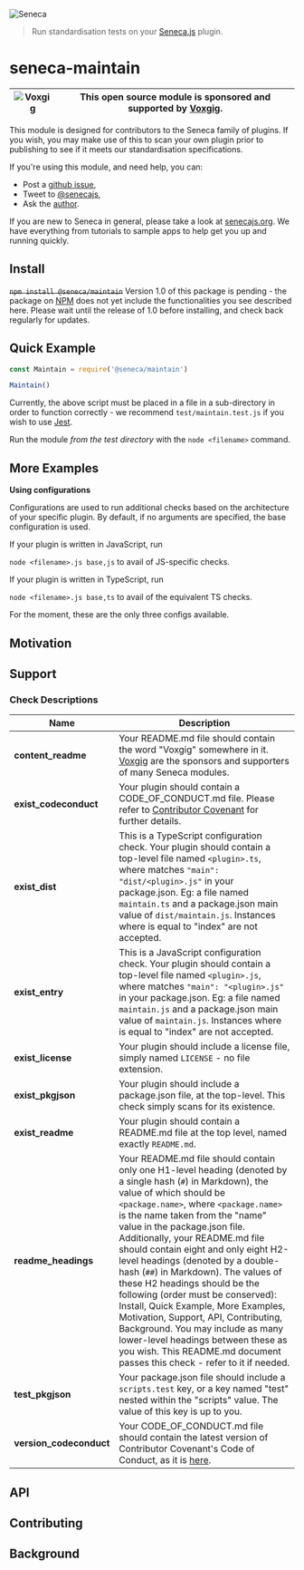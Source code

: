![Seneca](http://senecajs.org/files/assets/seneca-logo.png)

> Run standardisation tests on your [Seneca.js](https://www.npmjs.com/package/seneca) plugin.

# seneca-maintain

| ![Voxgig](https://www.voxgig.com/res/img/vgt01r.png) | This open source module is sponsored and supported by [Voxgig](https://www.voxgig.com). |
| ---------------------------------------------------- | --------------------------------------------------------------------------------------- |

This module is designed for contributors to the Seneca family of plugins. If you wish, you may make use of this to scan your own plugin prior to publishing to see if it meets our standardisation specifications.

If you're using this module, and need help, you can:

- Post a [github issue](https://github.com/senecajs/repo-maintain/issues),
- Tweet to [@senecajs](http://twitter.com/senecajs),
- Ask the [author](https://github.com/stokesriona).

If you are new to Seneca in general, please take a look at [senecajs.org](https://www.npmjs.com/package/seneca). We have everything from tutorials to sample apps to help get you up and running quickly.

## Install

~~`npm install @seneca/maintain`~~
Version 1.0 of this package is pending - the package on [NPM](https://www.npmjs.org) does not yet include the functionalities you see described here. Please wait until the release of 1.0 before installing, and check back regularly for updates.

## Quick Example

```javascript
const Maintain = require('@seneca/maintain')

Maintain()
```

Currently, the above script must be placed in a file in a sub-directory in order to function correctly - we recommend `test/maintain.test.js` if you wish to use [Jest](https://jestjs.io/).

Run the module _from the test directory_ with the `node <filename>` command.

## More Examples

**Using configurations**

Configurations are used to run additional checks based on the architecture of your specific plugin. By default, if no arguments are specified, the base configuration is used.

If your plugin is written in JavaScript, run

`node <filename>.js base,js` to avail of JS-specific checks.

If your plugin is written in TypeScript, run

`node <filename>.js base,ts` to avail of the equivalent TS checks.

For the moment, these are the only three configs available.

## Motivation

## Support

### Check Descriptions

| Name                    | Description                                                                                                                                                                                                                                                                                                                                                                                                                                                                                                                                                                                                                                                                                                        |
| ----------------------- | ------------------------------------------------------------------------------------------------------------------------------------------------------------------------------------------------------------------------------------------------------------------------------------------------------------------------------------------------------------------------------------------------------------------------------------------------------------------------------------------------------------------------------------------------------------------------------------------------------------------------------------------------------------------------------------------------------------------ |
| **content_readme**      | Your README.md file should contain the word "Voxgig" somewhere in it. [Voxgig](https://www.voxgig.com) are the sponsors and supporters of many Seneca modules.                                                                                                                                                                                                                                                                                                                                                                                                                                                                                                                                                     |
| **exist_codeconduct**   | Your plugin should contain a CODE_OF_CONDUCT.md file. Please refer to [Contributor Covenant](https://www.contributor-covenant.org/version/2/1/code_of_conduct/) for further details.                                                                                                                                                                                                                                                                                                                                                                                                                                                                                                                               |
| **exist_dist**          | This is a TypeScript configuration check. Your plugin should contain a top-level file named `<plugin>.ts`, where <plugin> matches `"main": "dist/<plugin>.js"` in your package.json. Eg: a file named `maintain.ts` and a package.json main value of `dist/maintain.js`. Instances where <plugin> is equal to "index" are not accepted.                                                                                                                                                                                                                                                                                                                                                                            |
| **exist_entry**         | This is a JavaScript configuration check. Your plugin should contain a top-level file named `<plugin>.js`, where <plugin> matches `"main": "<plugin>.js"` in your package.json. Eg: a file named `maintain.js` and a package.json main value of `maintain.js`. Instances where <plugin> is equal to "index" are not accepted.                                                                                                                                                                                                                                                                                                                                                                                      |
| **exist_license**       | Your plugin should include a license file, simply named `LICENSE` - no file extension.                                                                                                                                                                                                                                                                                                                                                                                                                                                                                                                                                                                                                             |
| **exist_pkgjson**       | Your plugin should include a package.json file, at the top-level. This check simply scans for its existence.                                                                                                                                                                                                                                                                                                                                                                                                                                                                                                                                                                                                       |
| **exist_readme**        | Your plugin should contain a README.md file at the top level, named exactly `README.md`.                                                                                                                                                                                                                                                                                                                                                                                                                                                                                                                                                                                                                           |
| **readme_headings**     | Your README.md file should contain only one H1-level heading (denoted by a single hash (`#`) in Markdown), the value of which should be `<package.name>`, where `<package.name>` is the name taken from the "name" value in the package.json file. Additionally, your README.md file should contain eight and only eight H2-level headings (denoted by a double-hash (`##`) in Markdown). The values of these H2 headings should be the following (order must be conserved): Install, Quick Example, More Examples, Motivation, Support, API, Contributing, Background. You may include as many lower-level headings between these as you wish. This README.md document passes this check - refer to it if needed. |
| **test_pkgjson**        | Your package.json file should include a `scripts.test` key, or a key named "test" nested within the "scripts" value. The value of this key is up to you.                                                                                                                                                                                                                                                                                                                                                                                                                                                                                                                                                           |
| **version_codeconduct** | Your CODE_OF_CONDUCT.md file should contain the latest version of Contributor Covenant's Code of Conduct, as it is [here](https://www.contributor-covenant.org/version/2/1/code_of_conduct/).                                                                                                                                                                                                                                                                                                                                                                                                                                                                                                                      |

## API

## Contributing

## Background
